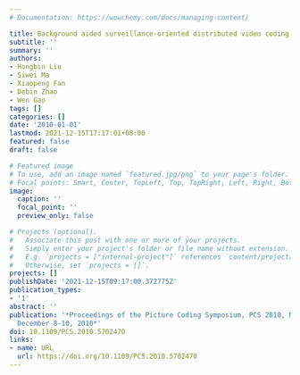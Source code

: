 ```yaml
---
# Documentation: https://wowchemy.com/docs/managing-content/

title: Background aided surveillance-oriented distributed video coding
subtitle: ''
summary: ''
authors:
- Hongbin Liu
- Siwei Ma
- Xiaopeng Fan
- Debin Zhao
- Wen Gao
tags: []
categories: []
date: '2010-01-01'
lastmod: 2021-12-15T17:17:01+08:00
featured: false
draft: false

# Featured image
# To use, add an image named `featured.jpg/png` to your page's folder.
# Focal points: Smart, Center, TopLeft, Top, TopRight, Left, Right, BottomLeft, Bottom, BottomRight.
image:
  caption: ''
  focal_point: ''
  preview_only: false

# Projects (optional).
#   Associate this post with one or more of your projects.
#   Simply enter your project's folder or file name without extension.
#   E.g. `projects = ["internal-project"]` references `content/project/deep-learning/index.md`.
#   Otherwise, set `projects = []`.
projects: []
publishDate: '2021-12-15T09:17:00.372775Z'
publication_types:
- '1'
abstract: ''
publication: '*Proceedings of the Picture Coding Symposium, PCS 2010, Nagoya, Japan,
  December 8-10, 2010*'
doi: 10.1109/PCS.2010.5702470
links:
- name: URL
  url: https://doi.org/10.1109/PCS.2010.5702470
---
```

